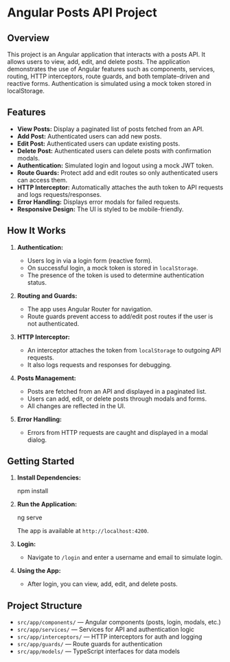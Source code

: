 # Angular Posts API Project

## Overview

This project is an Angular application that interacts with a posts API. It allows users to view, add, edit, and delete posts. The application demonstrates the use of Angular features such as components, services, routing, HTTP interceptors, route guards, and both template-driven and reactive forms. Authentication is simulated using a mock token stored in localStorage.

## Features

- **View Posts:** Display a paginated list of posts fetched from an API.
- **Add Post:** Authenticated users can add new posts.
- **Edit Post:** Authenticated users can update existing posts.
- **Delete Post:** Authenticated users can delete posts with confirmation modals.
- **Authentication:** Simulated login and logout using a mock JWT token.
- **Route Guards:** Protect add and edit routes so only authenticated users can access them.
- **HTTP Interceptor:** Automatically attaches the auth token to API requests and logs requests/responses.
- **Error Handling:** Displays error modals for failed requests.
- **Responsive Design:** The UI is styled to be mobile-friendly.

## How It Works

1. **Authentication:**

   - Users log in via a login form (reactive form).
   - On successful login, a mock token is stored in `localStorage`.
   - The presence of the token is used to determine authentication status.

2. **Routing and Guards:**

   - The app uses Angular Router for navigation.
   - Route guards prevent access to add/edit post routes if the user is not authenticated.

3. **HTTP Interceptor:**

   - An interceptor attaches the token from `localStorage` to outgoing API requests.
   - It also logs requests and responses for debugging.

4. **Posts Management:**

   - Posts are fetched from an API and displayed in a paginated list.
   - Users can add, edit, or delete posts through modals and forms.
   - All changes are reflected in the UI.

5. **Error Handling:**
   - Errors from HTTP requests are caught and displayed in a modal dialog.

## Getting Started

1. **Install Dependencies:**

   npm install

2. **Run the Application:**

   ng serve

   The app is available at `http://localhost:4200`.

3. **Login:**

   - Navigate to `/login` and enter a username and email to simulate login.

4. **Using the App:**
   - After login, you can view, add, edit, and delete posts.

## Project Structure

- `src/app/components/` — Angular components (posts, login, modals, etc.)
- `src/app/services/` — Services for API and authentication logic
- `src/app/interceptors/` — HTTP interceptors for auth and logging
- `src/app/guards/` — Route guards for authentication
- `src/app/models/` — TypeScript interfaces for data models
